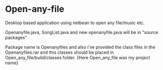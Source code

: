 # Open-any-file
Desktop based application using netbean to open any file/music etc.




Openanyfile.java, SongList.java and new openanyfile.java will be in "source packages"

Package name is Openanyfiles and also i've provided the class files in the Openanyfiles.rar and this classes should be placed in Open_any_file/build/classes folder. {Here Open_any_file was my project name}
